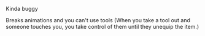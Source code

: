 Kinda buggy

Breaks animations and you can't use tools (When you take a tool out and someone touches you, you take control of them until they unequip the item.)
